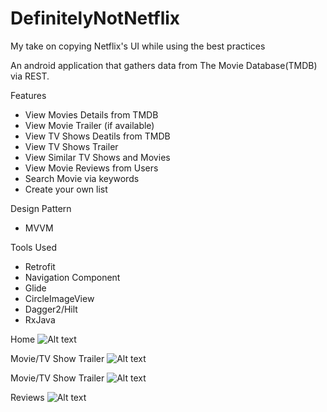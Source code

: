 # DefinitelyNotNetflix
My take on copying Netflix's UI while using the best practices


An android application that gathers data from The Movie Database(TMDB)
via REST.



  Features
* View Movies Details from TMDB
* View Movie Trailer (if available)
* View TV Shows Deatils from TMDB
* View TV Shows Trailer 
* View Similar TV Shows and Movies
* View Movie Reviews from Users
* Search Movie via keywords 
* Create your own list




 
Design Pattern
* MVVM

Tools Used
* Retrofit
* Navigation Component
* Glide
* CircleImageView
* Dagger2/Hilt
* RxJava

Home
![Alt text](/Screenshot/Home.png?raw=true )

Movie/TV Show Trailer
![Alt text](/Screenshot/PlayTrailer.png?raw=true )

Movie/TV Show Trailer
![Alt text](/Screenshot/Details.png?raw=true )

Reviews
![Alt text](/Screenshot/Reviews.png?raw=true )
          
